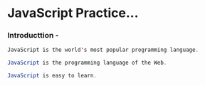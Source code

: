 # JavaScript Practice...


### Introducttion -
```java
JavaScript is the world's most popular programming language.

JavaScript is the programming language of the Web.

JavaScript is easy to learn.
```

